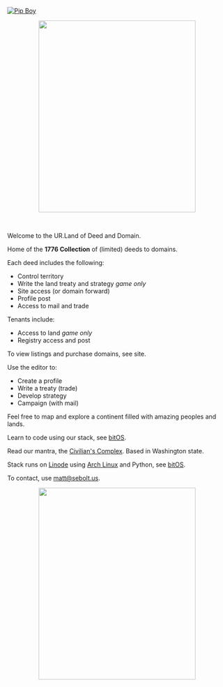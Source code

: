 
[![Pip Boy](https://github.com/nfnth/nfnth/actions/workflows/python-package.yml/badge.svg)](https://github.com/nfnth/nfnth/actions/workflows/python-package.yml)

<p align="center">
  <img src="https://github.com/nfnth/res/raw/main/site/coat.png" width="360" height="440" /></p>

<br/>

Welcome to the UR.Land of Deed and Domain.

Home of the **1776 Collection** of (limited) deeds to domains. 

Each deed includes the following:

- Control territory
- Write the land treaty and strategy *game only*
- Site access (or domain forward)
- Profile post
- Access to mail and trade

Tenants include:

- Access to land *game only*
- Registry access and post

To view listings and purchase domains, see site.

Use the editor to:

- Create a profile
- Write a treaty (trade)
- Develop strategy
- Campaign (with mail)

Feel free to map and explore a continent filled with amazing peoples and lands. 

Learn to code using our stack, see [bitOS]().

Read our mantra, the [Civilian's Complex]().
Based in Washington state. 

Stack runs on [Linode]() using [Arch Linux]() and Python, see [bitOS]().
 
To contact, use matt@sebolt.us.

<p align="center">
  <img src="https://github.com/nfnth/res/raw/main/site/bird.png" width="360" height="440" /></p>

<br/>
